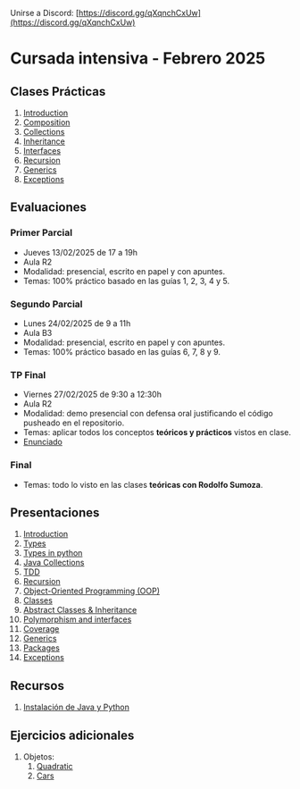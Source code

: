 Unirse a Discord: [https://discord.gg/qXqnchCxUw](https://discord.gg/qXqnchCxUw)

# Cursada intensiva - Febrero 2025

## Clases Prácticas
1. [Introduction](practice/introduction)
2. [Composition](practice/composition)
3. [Collections](practice/collections)
4. [Inheritance](practice/inheritance)
5. [Interfaces](practice/interfaces)
6. [Recursion](practice/recursion)
7. [Generics](practice/generics)
8. [Exceptions](practice/exceptions)

## Evaluaciones

### Primer Parcial
* Jueves 13/02/2025 de 17 a 19h
* Aula R2
* Modalidad: presencial, escrito en papel y con apuntes.
* Temas: 100% práctico basado en las guías 1, 2, 3, 4 y 5.

### Segundo Parcial
* Lunes 24/02/2025 de 9 a 11h
* Aula B3
* Modalidad: presencial, escrito en papel y con apuntes.
* Temas: 100% práctico basado en las guías 6, 7, 8 y 9.

### TP Final
* Viernes 27/02/2025 de 9:30 a 12:30h
* Aula R2
* Modalidad: demo presencial con defensa oral justificando el código pusheado en el repositorio.
* Temas: aplicar todos los conceptos **teóricos y prácticos** vistos en clase.
* [Enunciado](practice/tp)

### Final
* Temas: todo lo visto en las clases **teóricas con Rodolfo Sumoza**.


## Presentaciones
1. [Introduction](introduction)
2. [Types](types)
3. [Types in python](types-in-python)
4. [Java Collections](java-collections)
5. [TDD](tdd)
6. [Recursion](recursion)
7. [Object-Oriented Programming (OOP)](oop)
8. [Classes](classes)
9. [Abstract Classes & Inheritance](abstract)
10. [Polymorphism and interfaces](polymorphism)
11. [Coverage](coverage)
12. [Generics](generics)
13. [Packages](https://docs.google.com/presentation/d/1DdAOhl1FPAeZKNiHjDakr3-B_ty--FwowzA8bYkgrh0/edit?usp=sharing)
14. [Exceptions](exceptions)

[//]: # (## Trabajos Prácticos)

[//]: # (1. [TP1]&#40;practice/1&#41;)

[//]: # (2. [TP2]&#40;practice/2&#41;)

[//]: # (3. [TP3]&#40;practice/3&#41;)

[//]: # (4. [TP4]&#40;practice/4&#41;)

[//]: # (5. [TP5]&#40;practice/5&#41;)

[//]: # (6. [TP University]&#40;https://classroom.github.com/a/wJgSLMuH&#41;)

## Recursos
1. [Instalación de Java y Python](utils/installation)

## Ejercicios adicionales
1. Objetos:
   1. [Quadratic](additional-practice/1.1)
   2. [Cars](additional-practice/1.2) 

